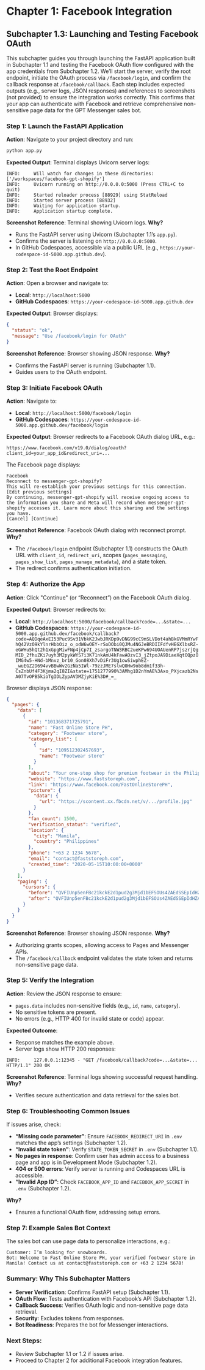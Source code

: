 # Chapter 1: Facebook Integration
## Subchapter 1.3: Launching and Testing Facebook OAuth

This subchapter guides you through launching the FastAPI application built in Subchapter 1.1 and testing the Facebook OAuth flow configured with the app credentials from Subchapter 1.2. We’ll start the server, verify the root endpoint, initiate the OAuth process via `/facebook/login`, and confirm the callback response at `/facebook/callback`. Each step includes expected outputs (e.g., server logs, JSON responses) and references to screenshots (not provided) to ensure the integration works correctly. This confirms that your app can authenticate with Facebook and retrieve comprehensive non-sensitive page data for the GPT Messenger sales bot.

### Step 1: Launch the FastAPI Application
**Action**: Navigate to your project directory and run:
```bash
python app.py
```

**Expected Output**: Terminal displays Uvicorn server logs:
```
INFO:     Will watch for changes in these directories: ['/workspaces/facebook-gpt-shopify']
INFO:     Uvicorn running on http://0.0.0.0:5000 (Press CTRL+C to quit)
INFO:     Started reloader process [88929] using StatReload
INFO:     Started server process [88932]
INFO:     Waiting for application startup.
INFO:     Application startup complete.
```

**Screenshot Reference**: Terminal showing Uvicorn logs.
**Why?**
- Runs the FastAPI server using Uvicorn (Subchapter 1.1’s `app.py`).
- Confirms the server is listening on `http://0.0.0.0:5000`.
- In GitHub Codespaces, accessible via a public URL (e.g., `https://your-codespace-id-5000.app.github.dev`).

### Step 2: Test the Root Endpoint
**Action**: Open a browser and navigate to:
- **Local**: `http://localhost:5000`
- **GitHub Codespaces**: `https://your-codespace-id-5000.app.github.dev`

**Expected Output**: Browser displays:
```json
{
  "status": "ok",
  "message": "Use /facebook/login for OAuth"
}
```

**Screenshot Reference**: Browser showing JSON response.
**Why?**
- Confirms the FastAPI server is running (Subchapter 1.1).
- Guides users to the OAuth endpoint.

### Step 3: Initiate Facebook OAuth
**Action**: Navigate to:
- **Local**: `http://localhost:5000/facebook/login`
- **GitHub Codespaces**: `https://your-codespace-id-5000.app.github.dev/facebook/login`

**Expected Output**: Browser redirects to a Facebook OAuth dialog URL, e.g.:
```
https://www.facebook.com/v19.0/dialog/oauth?client_id=your_app_id&redirect_uri=...
```

The Facebook page displays:
```
Facebook
Reconnect to messenger-gpt-shopify?
This will re-establish your previous settings for this connection.
[Edit previous settings]
By continuing, messenger-gpt-shopify will receive ongoing access to the information you share and Meta will record when messenger-gpt-shopify accesses it. Learn more about this sharing and the settings you have.
[Cancel] [Continue]
```

**Screenshot Reference**: Facebook OAuth dialog with reconnect prompt.
**Why?**
- The `/facebook/login` endpoint (Subchapter 1.1) constructs the OAuth URL with `client_id`, `redirect_uri`, scopes (`pages_messaging`, `pages_show_list`, `pages_manage_metadata`), and a state token.
- The redirect confirms authentication initiation.

### Step 4: Authorize the App
**Action**: Click "Continue" (or “Reconnect”) on the Facebook OAuth dialog.

**Expected Output**: Browser redirects to:
- **Local**: `http://localhost:5000/facebook/callback?code=...&state=...`
- **GitHub Codespaces**: `https://your-codespace-id-5000.app.github.dev/facebook/callback?code=AQDqeAxEI53Puc9Sv31VbkK2JwbJRKDp9vDNG99cC9mSLVDot4ahBkGVMmRYwFhQ42VzO9kYlnrHbbOiz_o_odW6wOEY-rSoDObi0QJMu4NGJeBRDIIFdfvHEGXlbsRZ-eGWHu5hQt2h1xGpgMiwFNp4jCp7I_zsargoTNW3RBC2ueKPw694UOAUenRP7jszrjQgMID_2fhuZKi7uyh3M2pykWYS7i3K71nkAmU4kFawAOzvI3_jZtpoJA9DiaeXqtOQpzOIMG4w5-HNd-bMnvz_br10_Gon08Xh7vDiFr3Ug1owSiwphEZ-_wuEGZ2D694vvBBwWv2GzNa5IWl-79zzJME7slwQ0Hw9ob8dm1f33h-CsZnbUf4F3Kjma2qI8ZI&state=1751277990%3AMhg1D2nYmAE%3Axo_PXjcazb2NsA07TvOPB5kioTgIDLZypAV3MZjyKiE%3D#_=_`

Browser displays JSON response:
```json
{
  "pages": {
    "data": [
      {
        "id": "101368371725791",
        "name": "Fast Online Store PH",
        "category": "Footwear store",
        "category_list": [
          {
            "id": "109512302457693",
            "name": "Footwear store"
          }
        ],
        "about": "Your one-stop shop for premium footwear in the Philippines!",
        "website": "https://www.faststoreph.com",
        "link": "https://www.facebook.com/FastOnlineStorePH",
        "picture": {
          "data": {
            "url": "https://scontent.xx.fbcdn.net/v/.../profile.jpg"
          }
        },
        "fan_count": 1500,
        "verification_status": "verified",
        "location": {
          "city": "Manila",
          "country": "Philippines"
        },
        "phone": "+63 2 1234 5678",
        "email": "contact@faststoreph.com",
        "created_time": "2020-05-15T10:00:00+0000"
      }
    ],
    "paging": {
      "cursors": {
        "before": "QVFIUnp5enFBc21kckE2d1pud2g3Mjd1bEFSOUs4ZAEdSSEpIdHZAoSjVPdlgzVHN6aTZAReEpyOWdHMEF3MmJoRmpXNWI3dlFpa3BWLWoza2hMMDd4TzhMSUF3",
        "after": "QVFIUnp5enFBc21kckE2d1pud2g3Mjd1bEFSOUs4ZAEdSSEpIdHZAoSjVPdlgzVHN6aTZAReEpyOWdHMEF3MmJoRmpXNWI3dlFpa3BWLWoza2hMMDd4TzhMSUF3"
      }
    }
  }
}
```

**Screenshot Reference**: Browser showing JSON response.
**Why?**
- Authorizing grants scopes, allowing access to Pages and Messenger APIs.
- The `/facebook/callback` endpoint validates the state token and returns non-sensitive page data.

### Step 5: Verify the Integration
**Action**: Review the JSON response to ensure:
- `pages.data` includes non-sensitive fields (e.g., `id`, `name`, `category`).
- No sensitive tokens are present.
- No errors (e.g., HTTP 400 for invalid state or code) appear.

**Expected Outcome**:
- Response matches the example above.
- Server logs show HTTP 200 responses:
```
INFO:     127.0.0.1:12345 - "GET /facebook/callback?code=...&state=... HTTP/1.1" 200 OK
```

**Screenshot Reference**: Terminal logs showing successful request handling.
**Why?**
- Verifies secure authentication and data retrieval for the sales bot.

### Step 6: Troubleshooting Common Issues
If issues arise, check:
- **“Missing code parameter”**: Ensure `FACEBOOK_REDIRECT_URI` in `.env` matches the app’s settings (Subchapter 1.2).
- **“Invalid state token”**: Verify `STATE_TOKEN_SECRET` in `.env` (Subchapter 1.1).
- **No pages in response**: Confirm user has admin access to a business page and app is in Development Mode (Subchapter 1.2).
- **404 or 500 errors**: Verify server is running and Codespaces URL is accessible.
- **“Invalid App ID”**: Check `FACEBOOK_APP_ID` and `FACEBOOK_APP_SECRET` in `.env` (Subchapter 1.2).

**Why?**
- Ensures a functional OAuth flow, addressing setup errors.

### Step 7: Example Sales Bot Context
The sales bot can use page data to personalize interactions, e.g.:
```
Customer: I’m looking for snowboards.
Bot: Welcome to Fast Online Store PH, your verified footwear store in Manila! Contact us at contact@faststoreph.com or +63 2 1234 5678!
```

### Summary: Why This Subchapter Matters
- **Server Verification**: Confirms FastAPI setup (Subchapter 1.1).
- **OAuth Flow**: Tests authentication with Facebook’s API (Subchapter 1.2).
- **Callback Success**: Verifies OAuth logic and non-sensitive page data retrieval.
- **Security**: Excludes tokens from responses.
- **Bot Readiness**: Prepares the bot for Messenger interactions.

### Next Steps:
- Review Subchapter 1.1 or 1.2 if issues arise.
- Proceed to Chapter 2 for additional Facebook integration features.